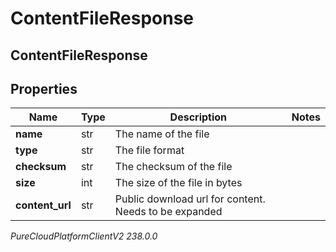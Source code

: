 # ContentFileResponse

## ContentFileResponse

## Properties

|Name | Type | Description | Notes|
|------------ | ------------- | ------------- | -------------|
| **name** | str | The name of the file | |
| **type** | str | The file format | |
| **checksum** | str | The checksum of the file | |
| **size** | int | The size of the file in bytes | |
| **content_url** | str | Public download url for content. Needs to be expanded | |



_PureCloudPlatformClientV2 238.0.0_
